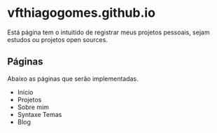 # vfthiagogomes.github.io

Está página tem o intuitido de registrar meus projetos pessoais, sejam estudos ou projetos open sources.

## Páginas
Abaixo as páginas que serão implementadas.

* Início
* Projetos
* Sobre mim
* Syntaxe Temas
* Blog